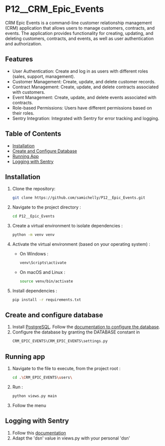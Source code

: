 ﻿# P12__CRM_Epic_Events

CRM Epic Events is a command-line customer relationship management (CRM) application that allows users to manage customers, contracts, and events. The application provides functionality for creating, updating, and deleting customers, contracts, and events, as well as user authentication and authorization.

## Features

- User Authentication: Create and log in as users with different roles (sales, support, management).
- Customer Management: Create, update, and delete customer records.
- Contract Management: Create, update, and delete contracts associated with customers.
- Event Management: Create, update, and delete events associated with contracts.
- Role-based Permissions: Users have different permissions based on their roles.
- Sentry Integration: Integrated with Sentry for error tracking and logging.



## Table of Contents

- [Installation](#installation)
- [Create and Configure Database](#create-and-configure-database)
- [Running App](#running-app)
- [Logging with Sentry](#logging-with-sentry)


## Installation

1. Clone the repository:

   ```bash
   git clone https://github.com/samichelly/P12__Epic_Events.git


2. Navigate to the project directory :

   ```bash
   cd P12__Epic_Events
   ```

3. Create a virtual environment to isolate dependencies :

   ```bash
   python -m venv venv
   ```

4. Activate the virtual environment (based on your operating system) :

   - On Windows :

     ```bash
     venv\Scripts\activate
     ```

   - On macOS and Linux :

     ```bash
     source venv/bin/activate
     ```

5. Install dependencies :

   ```bash
   pip install -r requirements.txt
   ```

## Create and configure database
1. Install [PostgreSQL](https://www.postgresql.org/download/). Follow the [documentation to configure the database](https://www.postgresql.org/docs/).
2. Configure the database by granting the DATABASE constant in 
   ```bash
   CRM_EPIC_EVENTS\CRM_EPIC_EVENTS\settings.py
   ```

## Running app
1. Navigate to the file to execute, from the project root :
   ```bash
   cd .\CRM_EPIC_EVENTS\users\
   ```

2. Run :
   ```bash
   python views.py main
   ```

3. Follow the menu

## Logging with Sentry
1. Follow this [documentation](https://docs.sentry.io/platforms/python/)
2. Adapt the 'dsn' value in views.py with your personal 'dsn'


